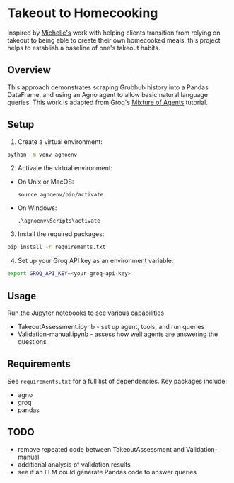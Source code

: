 # Takeout to Homecooking

Inspired by [Michelle's](https://www.foodatthecenter.com/) work with helping clients transition from relying on takeout to being able to create their own homecooked meals, this project helps to establish a baseline of one's takeout habits.

## Overview

This approach demonstrates scraping Grubhub history into a Pandas DataFrame, and using an Agno agent to allow basic natural language queries.  This work is adapted from Groq's [Mixture of Agents](https://github.com/groq/groq-api-cookbook/tree/main/tutorials/agno-mixture-of-agents) tutorial.


## Setup

1. Create a virtual environment:
```bash
python -m venv agnoenv
```
2. Activate the virtual environment:
- On Unix or MacOS:
  ```
  source agnoenv/bin/activate
  ```
- On Windows:
  ```
  .\agnoenv\Scripts\activate
  ```

3. Install the required packages:
```bash
pip install -r requirements.txt
```

4. Set up your Groq API key as an environment variable:
```bash
export GROQ_API_KEY=<your-groq-api-key>
```

## Usage

Run the Jupyter notebooks to see various capabilities

- TakeoutAssessment.ipynb - set up agent, tools, and run queries
- Validation-manual.ipynb - assess how well agents are answering the questions


## Requirements

See `requirements.txt` for a full list of dependencies. Key packages include:
- agno
- groq
- pandas

## TODO

- remove repeated code between TakeoutAssessment and Validation-manual
- additional analysis of validation results
- see if an LLM could generate Pandas code to answer queries

